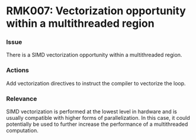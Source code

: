 # RMK007: Vectorization opportunity within a multithreaded region

### Issue

There is a SIMD vectorization opportunity within a multithreaded region.

### Actions

Add vectorization directives to instruct the compiler to vectorize the loop.

### Relevance

SIMD vectorization is performed at the lowest level in hardware and is usually
compatible with higher forms of parallelization. In this case, it could
potentially be used to further increase the performance of a multithreaded
computation.
